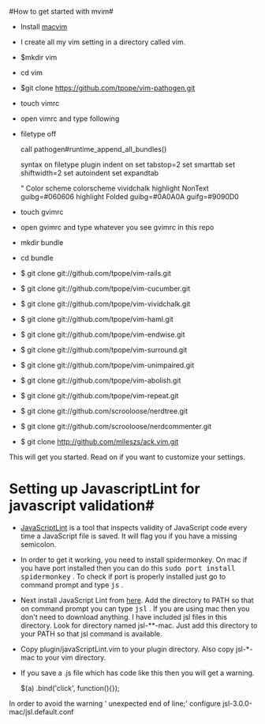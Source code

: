 #How to get started with mvim#

* Install [macvim](http://code.google.com/p/macvim)
* I create all my vim setting in a directory called vim. 
* $mkdir vim
* cd vim
* $git clone https://github.com/tpope/vim-pathogen.git
* touch vimrc
* open vimrc and type following
*
    filetype off

    call pathogen#runtime_append_all_bundles()

    syntax on
    filetype plugin indent on
    set tabstop=2
    set smarttab
    set shiftwidth=2
    set autoindent
    set expandtab

    " Color scheme
    colorscheme vividchalk
    highlight NonText guibg=#060606
    highlight Folded  guibg=#0A0A0A guifg=#9090D0

* touch gvimrc
* open gvimrc and type whatever you see gvimrc in this repo
* mkdir bundle
* cd bundle
* $ git clone git://github.com/tpope/vim-rails.git
* $ git clone git://github.com/tpope/vim-cucumber.git
* $ git clone git://github.com/tpope/vim-vividchalk.git
* $ git clone git://github.com/tpope/vim-haml.git
* $ git clone git://github.com/tpope/vim-endwise.git
* $ git clone git://github.com/tpope/vim-surround.git
* $ git clone git://github.com/tpope/vim-unimpaired.git
* $ git clone git://github.com/tpope/vim-abolish.git
* $ git clone git://github.com/tpope/vim-repeat.git
* $ git clone git://github.com/scrooloose/nerdtree.git
* $ git clone git://github.com/scrooloose/nerdcommenter.git
* $ git clone http://github.com/mileszs/ack.vim.git

This will get you started. Read on if you want to customize your settings.

# Setting up JavascriptLint for javascript validation#

* [JavaScriptLint](http://www.javascriptlint.com) is a tool that inspects validity of 
JavaScript code every time a JavaScript file is saved. It will flag you if you have a missing semicolon.

* In order to get it working, you need to install spidermonkey. On mac if you have 
port installed then you can do this <tt>sudo port install spidermonkey</tt> . To check if port is properly
installed just go to command prompt and type <tt>js</tt> .

* Next install JavaScript Lint  from [here](http://www.javascriptlint.com/download.htm). 
Add the directory to PATH so that on command prompt you can type <tt>jsl</tt> . If you are using mac
then you don't need to download anything. I have included jsl files in this directory. Look for directory
named jsl-**-mac. Just add this directory to your PATH so that jsl command is available.


* Copy plugin/javaScriptLint.vim to your plugin directory. Also copy jsl-*-mac to your vim directory. 

* If you save a .js file which has code like this then you will get a warning.

    $(a)
       .bind('click', function(){});

In order to avoid the warning ' unexpected end of line;' configure  jsl-3.0.0-mac/jsl.default.conf 
